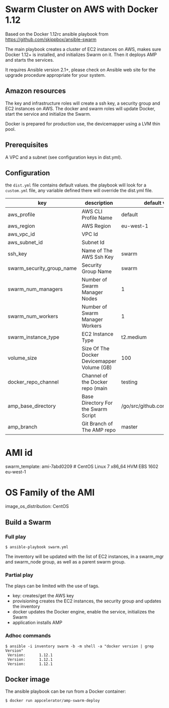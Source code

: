 # Swarm Cluster on AWS with Docker 1.12

Based on the Docker 1.12rc ansible playbook from https://github.com/skippbox/ansible-swarm

The main playbook creates a cluster of EC2 instances on AWS, makes sure Docker 1.12+ is installed, and initializes Swarm on it.
Then it deploys AMP and starts the services.

It requires Ansible version 2.1+, please check on Ansible web site for the upgrade procedure appropriate for your system.

## Amazon resources

The key and infrastructure roles will create a ssh key, a security group and EC2 instances on AWS.
The docker and swarm roles will update Docker, start the service and initialize the Swarm.

Docker is prepared for production use, the devicemapper using a LVM thin pool.

## Prerequisites

A VPC and a subnet (see configuration keys in dist.yml).

## Configuration

the ```dist.yml``` file contains default values.
the playbook will look for a ```custom.yml``` file, any variable defined there will override the dist.yml file.

key | description | default value
--- | ----------- | -------------
aws_profile | AWS CLI Profile Name | default
aws_region | AWS Region | eu-west-1
aws_vpc_id | VPC Id |
aws_subnet_id | Subnet Id |
ssh_key | Name of The AWS Ssh Key  | swarm
swarm_security_group_name | Security Group Name | swarm
swarm_num_managers | Number of Swarm Manager Nodes | 1
swarm_num_workers | Number of Swarm Manager Workers | 1
swarm_instance_type | EC2 Instance Type | t2.medium
volume_size | Size Of The Docker Devicemapper Volume (GB) | 100
docker_repo_channel | Channel of the Docker repo (main | testing | experimental) | testing
amp_base_directory | Base Directory For the Swarm Script | /go/src/github.com/appcelerator
amp_branch | Git Branch of The AMP repo | master

# AMI id
swarm_template: ami-7abd0209 # CentOS Linux 7 x86_64 HVM EBS 1602 eu-west-1
# OS Family of the AMI
image_os_distribution: CentOS


## Build a Swarm

### Full play

```
$ ansible-playbook swarm.yml
```

The inventory will be updated with the list of EC2 instances, in a swarm_mgr and swarm_node group, as well as a parent swarm group.

### Partial play

The plays can be limited with the use of tags.

 - key:           creates/get the AWS key
 - provisioning   creates the EC2 instances, the security group and updates the inventory
 - docker         updates the Docker engine, enable the service, initializes the Swarm
 - application    installs AMP

### Adhoc commands
```
$ ansible -i inventory swarm -b -m shell -a "docker version | grep Version"
 Version:      1.12.1
 Version:      1.12.1
 Version:      1.12.1
```

## Docker image

The ansible playbook can be run from a Docker container:

    $ docker run appcelerator/amp-swarm-deploy
